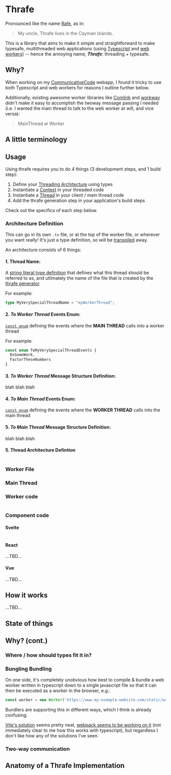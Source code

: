 # Thrafe

Pronounced like the name [Rafe](https://en.wikipedia.org/wiki/Rafe_(name)#:~:text=Rafe), as in:
> My uncle, Thrafe lives in the Cayman Islands.

This is a library that aims to make it simple and straightforward to make typesafe, multithreaded web applications (using [Typescript](https://www.typescriptlang.org/) and [web workers](https://developer.mozilla.org/en-US/docs/Web/API/Web_Workers_API/Using_web_workers)) -- hence the annoying name, ***Thrafe***: threading + typesafe. 

## Why?

When working on my [CommunicativeCode](https://github.com/p-buddy/CommunicativeCode) webapp, I found it tricky to use both Typescript and web workers for reasons I outline further below.

Additionally, existing awesome worker libraries like [Comlink](https://github.com/GoogleChromeLabs/comlink) and [workway](https://github.com/WebReflection/workway) didn't make it easy to accomplish the twoway message passing I needed (i.e. I wanted the main thread to talk to the web worker at will, and vice versa):

> MainThread ⇄ Worker

## A little terminology

## Usage

Using thrafe requires you to do 4 things (3 development steps, and 1 build step):
1. Define your [Threading Architecture]() using types
2. Instantiate a [Context]() in your threaded code
3. Instantiate a [Thread]() in your client / main thread code
4. Add the thrafe generation step in your application's build steps

Check out the specifics of each step below. 

### Architecture Definition

This can go in its own `.ts` file, or at the top of the worker file, or wherever you want really! It's just a type definition, so will be [transpiled]() away.

An architecture consists of 6 things:

#### 1. **Thread Name**:
A [string literal type definition](https://www.typescriptlang.org/docs/handbook/literal-types.html#string-literal-types) that defines what this thread should be referred to as, and utlimately the name of the file that is created by the [thrafe generator](https://github.com/p-buddy/Thrafe/blob/main/src/generation/generator.ts).

For example: 
```ts
type MyVerySpecialThreadName = "myWorkerThread";
```

#### 2. **_To Worker Thread_ Events Enum**: 
[`const enum`](https://www.typescriptlang.org/docs/handbook/enums.html#const-enums) defining the events where the **MAIN THREAD** calls into a worker thread

For example: 
```ts
const enum ToMyVerySpecialThreadEvents {
  DoSomeWork,
  FactorTheseNumbers
}
```

#### 3. **_To Worker Thread_ Message Structure Definition**:
blah blah blah
#### 4. **_To Main Thread_ Events Enum**:
[`const enum`](https://www.typescriptlang.org/docs/handbook/enums.html#const-enums) defining the events where the **WORKER THREAD** calls into the main thread
#### 5. **_To Main Thread_ Message Structure Definition**:
blah blah blah
#### 5. **Thread Architecture Defintion**

```ts
```

### Worker File

### Main Thread

### Worker code
```ts
```

### Component code

#### Svelte

```ts
```

#### React

...TBD...

#### Vue

...TBD...

## How it works

...TBD...

## State of things

## Why? (cont.)

### Where / how should types fit it in?


### Bungling Bundling

On one side, it's completely unobvious how best to compile & bundle a web worker written in typescript down to a single javascript file so that it can then be executed as a worker in the browser, e.g.:

```js
const worker = new Worker('https://www.my-example-website.com/static/worker.js');
```

Bundlers are supporting this in different ways, which I think is already confusing.

[Vite's solution](https://vitejs.dev/guide/features.html#web-workers) seems pretty neat, [webpack seems to be working on it]() (not immediately clear to me how this works with typescript), but regardless I don't like how any of the solutions I've seen. 

### Two-way communication

## Anatomy of a Thrafe Implementation

